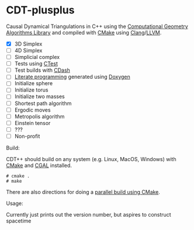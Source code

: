 CDT-plusplus
============

Causal Dynamical Triangulations in C++ using the [Computational Geometry Algorithms Library][1] and compiled with [CMake][2] using [Clang][8]/[LLVM][3].

- [x] 3D Simplex
- [ ] 4D Simplex
- [ ] Simplicial complex
- [ ] Tests using [CTest][4]
- [ ] Test builds with [CDash][5]
- [ ] [Literate programming][6] generated using [Doxygen][7]
- [ ] Initialize sphere
- [ ] Initialize torus
- [ ] Initialize two masses
- [ ] Shortest path algorithm
- [ ] Ergodic moves
- [ ] Metropolis algorithm
- [ ] Einstein tensor
- [ ] ???
- [ ] Non-profit

Build:

CDT++ should build on any system (e.g. Linux, MacOS, Windows) with [CMake][9] and [CGAL][10] installed.

```
# cmake .
# make
```

There are also directions for doing a [parallel build using CMake][11].

Usage:

Currently just prints out the version number, but aspires to construct spacetime


[1]: http://www.cgal.org
[2]: http://www.cmake.org
[3]: http://llvm.org 
[4]: http://cmake.org/Wiki/CMake/Testing_With_CTest
[5]: http://open.cdash.org/index.php
[6]: http://www.literateprogramming.com
[7]: http://www.doxygen.org
[8]: http://clang.llvm.org
[9]: http://www.cmake.org/cmake/help/install.html
[10]: http://www.cgal.org/Manual/latest/doc_html/installation_manual/Chapter_installation_manual.html
[11]: http://www.kitware.com/blog/home/post/434
